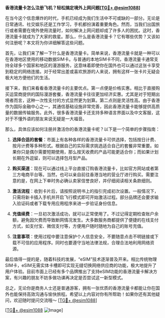 **香港流量卡怎么注册飞机？轻松搞定境外上网问题[[TG💪+ @esim1088](https://t.me/s/esim1088)]**

在当今这个信息爆炸的时代，手机已经成为我们生活中不可或缺的一部分。无论是日常通讯、社交娱乐还是工作学习，手机都扮演着重要角色。然而，当我们出国旅行或者需要在境外使用流量时，如何解决上网问题却成了许多人的困扰。这时，香港流量卡就成为了大家的救星。那么，什么是香港流量卡？它有哪些优势？又该如何注册呢？本文将为你详细解答这些问题。

首先，让我们来了解一下什么是香港流量卡。简单来说，香港流量卡就是一种可以在香港地区使用的移动数据SIM卡。与普通的本地SIM卡不同，香港流量卡通常支持全球多个国家和地区的漫游服务，这意味着即使你在国外也可以通过这张卡享受到稳定的网络连接。对于经常出差或喜欢旅游的人来说，拥有这样一张卡片无疑会极大地方便他们的生活。

接下来，我们来看看香港流量卡的主要优点。第一点便是价格实惠。相比于直接购买运营商提供的国际漫游套餐，香港流量卡往往更加经济实惠。尤其是对于短期出境者而言，这种一次性支付的方式显然更为划算。第二点则是灵活性高。由于香港作为国际金融中心之一，其通信基础设施非常完善，因此香港流量卡能够提供高质量的数据传输服务。此外，很多香港流量卡还支持多种语言界面以及中文客服，这对于不懂外语的朋友来说无疑是一大福音。

那么，具体应该如何注册并激活你的香港流量卡呢？以下是一个简单的步骤指南：

1. **选择合适的套餐**：市面上有各种各样的香港流量卡可供选择，包括按日计费、按月计费等多种形式。根据自己的实际需求挑选适合自己的套餐非常重要。如果你只是偶尔需要短期使用，那么按天收费的产品可能更适合你；而如果计划长期在外逗留，则可以选择包月型产品。

2. **购买渠道**：现在可以通过线上平台直接订购香港流量卡，比如官方网站或者第三方电商平台等。当然，也可以亲自前往香港当地的营业厅进行购买。需要注意的是，在网上下单时务必确认卖家信誉良好，并仔细阅读相关条款细则。

3. **激活流程**：收到卡片后，请按照说明书上的指引完成初次设置。一般情况下，只需将新卡插入手机并开启飞行模式即可开始激活过程。部分品牌还会要求输入验证码或者下载专用应用程序来进一步验证身份信息。

4. **充值续费**：一旦初次激活成功，就可以正常使用了。不过记得定期检查账户余额，避免因欠费而导致断网情况发生。大多数服务商都提供了便捷的在线支付方式，如支付宝、微信支付等，方便用户随时随地为自己的账号充值。

5. **注意事项**：使用过程中要注意保护个人信息安全，不要随意点击不明链接或下载不可信的应用程序。同时也要遵守当地法律法规，合理合法地利用网络资源。

最后值得一提的是，随着科技的发展，“eSIM”技术逐渐普及开来。相比传统物理SIM卡，eSIM无需实体卡槽即可实现无缝切换网络供应商的功能，极大地提升了用户体验。目前市面上已经有多个品牌推出了支持eSIM功能的香港流量卡解决方案，有兴趣的朋友不妨多做功课再决定是否尝试这一新型模式。

总之，无论你是商务人士还是普通游客，拥有一张优质的香港流量卡都能让你在国外也能保持高效沟通与愉快旅程。希望以上内容对你有所帮助！如果你还有其他疑问，欢迎随时提问交流哦～ [[TG💪+ @esim1088](https://t.me/s/esim1088)] 

[[TG💪+ @esim1088](https://t.me/s/esim1088) ![Image](https://i.postimg.cc/4NQfJmqS/Snipaste-2025-05-13-00-14-12.png)]